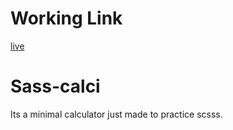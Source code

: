 # Working Link

[live](https://sassi-calci.netlify.app/)

# Sass-calci
Its a minimal calculator just made to practice scsss.
